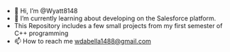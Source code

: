 - 👋 Hi, I’m @Wyatt8148
- 🌱 I’m currently learning about developing on the Salesforce platform.
- This Repository includes a few small projects from my first semester of C++ programming
- 📫 How to reach me wdabella1488@gmail.com

<!---
Wyatt8148/Wyatt8148 is a ✨ special ✨ repository because its `README.md` (this file) appears on your GitHub profile.
You can click the Preview link to take a look at your changes.
--->
